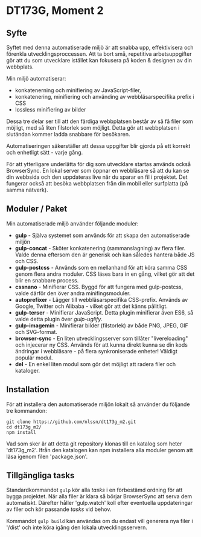 # DT173G, Moment 2

## Syfte
Syftet med denna automatiserade miljö är att snabba upp, effektivisera och förenkla utvecklingsproccessen. Att ta bort små, repetitiva arbetsuppgifter gör att du som utvecklare istället kan fokusera på koden & designen av din webbplats. 

Min miljö automatiserar:
- konkatenerning och minifiering av JavaScript-filer,
- konkatenering, minifiering och använding av webbläsarspecifika prefix i CSS
- lossless minifiering av bilder

Dessa tre delar ser till att den färdiga webbplatsen består av så få filer som möjligt, med så liten filstorlek som möjligt. Detta gör att webbplatsen i slutändan kommer ladda snabbare för besökaren.

Automatiseringen säkerställer att dessa uppgifter blir gjorda på ett korrekt och enhetligt sätt - varje gång.

För att ytterligare underlätta för dig som utvecklare startas används också BrowserSync. En lokal server som öppnar en webbläsare så att du kan se din webbsida och den uppdateras live när du sparar en fil i projektet. Det fungerar också att besöka webbplatsen från din mobil eller surfplatta (på samma nätverk).

## Moduler / Paket
Min automatiserade miljö använder följande moduler:
- **gulp** - Själva systemet som används för att skapa den automatiserade miljön
- **gulp-concat** - Sköter konkatenering (sammanslagning) av flera filer. Valde denna eftersom den är generisk och kan således hantera både JS och CSS.
- **gulp-postcss** - Används som en mellanhand för att köra samma CSS genom flera andra moduler. CSS läses bara in en gång, vilket gör att det blir en snabbare process.
- **cssnano** - Minifierar CSS. Byggd för att fungera med gulp-postcss, valde därför den över andra minifingsmoduler.
- **autoprefixer** - Lägger till webbläsarspecifika CSS-prefix. Används av Google, Twitter och Alibaba - vilket gör att det känns pålitligt.
- **gulp-terser** - Minifierar JavaScript. Detta plugin minifierar även ES6, så valde detta plugin över _gulp-uglify_.
- **gulp-imagemin** - Minifierar bilder (filstorlek) av både PNG, JPEG, GIF och SVG-format.
- **browser-sync** - En liten utvecklingsserver som tillåter "livereloading" och injecerar ny CSS. Används för att kunna direkt kunna se din kods ändringar i webbläsare - på flera synkroniserade enheter! Väldigt populär modul.
- **del** - En enkel liten modul som gör det möjligt att radera filer och kataloger.

## Installation
För att installera den automatiserade miljön lokalt så använder du följande tre kommandon:

```
git clone https://github.com/nlssn/dt173g_m2.git
cd dt173g_m2/
npm install
```

Vad som sker är att detta git repository klonas till en katalog som heter 'dt173g_m2'. Ifrån den katalogen kan npm installera alla moduler genom att läsa igenom filen 'package.json'. 

## Tillgängliga tasks
Standardkommandot ``gulp`` kör alla _tasks_ i en förbestämd ordning för att bygga projektet. När alla filer är klara så börjar BrowserSync att serva dem automatiskt. Därefter håller 'gulp.watch' koll efter eventuella uppdateringar av filer och kör passande _tasks_ vid behov.

Kommandot ``gulp build`` kan användas om du endast vill generera nya filer i '/dist' och inte köra igång den lokala utvecklingsservern.
